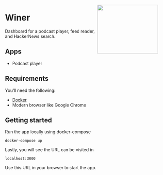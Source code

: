 <a href='https://github.com/jkrclaro/winer'><img src='https://github.com/jkrclaro/winer/blob/master/frontend/public/logo-circle.png' align='right' width='200' height='160' /></a>

# Winer

Dashboard for a podcast player, feed reader, and HackerNews search.

## Apps
- Podcast player

## Requirements

You'll need the following:

- [Docker](https://www.docker.com/)
- Modern browser like Google Chrome


## Getting started

Run the app locally using docker-compose

```sh-session
docker-compose up
```

Lastly, you will see the URL can be visited in

```
localhost:3000
```

Use this URL in your browser to start the app.